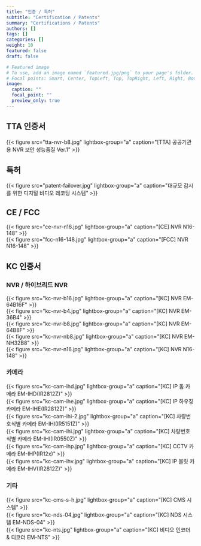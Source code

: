 ```yaml
---
title: "인증 / 특허"
subtitle: "Certification / Patents"
summary: "Certifications / Patents"
authors: []
tags: []
categories: []
weight: 10
featured: false
draft: false

# Featured image
# To use, add an image named `featured.jpg/png` to your page's folder.
# Focal points: Smart, Center, TopLeft, Top, TopRight, Left, Right, BottomLeft, Bottom, BottomRight.
image:
  caption: ""
  focal_point: ""
  preview_only: true
---
```


## TTA 인증서

<div class="container"><div class="row">
<div class="col-sm-3">
{{< figure src="tta-nvr-b8.jpg" lightbox-group="a" caption="[TTA] 공공기관용 NVR 보안 성능품질 Ver.1" >}}
</div>
</div></div>

## 특허

<div class="container"><div class="row">
<div class="col-sm-3">
{{< figure src="patent-failover.jpg" lightbox-group="a" caption="대규모 감시를 위한 디지털 비디오 레코딩 시스템" >}}
</div>
</div></div>

## CE / FCC

<div class="container"><div class="row">
<div class="col-sm-3">
{{< figure src="ce-nvr-n16.jpg" lightbox-group="a" caption="[CE] NVR N16-148" >}}
</div>
<div class="col-sm-3">
{{< figure src="fcc-n16-148.jpg" lightbox-group="a" caption="[FCC] NVR N16-148" >}}
</div>
</div></div>

## KC 인증서

### NVR / 하이브리드 NVR

<div class="container"><div class="row">
<div class="col-sm-3">
{{< figure src="kc-nvr-b16.jpg" lightbox-group="a" caption="[KC] NVR EM-64B16F" >}}
</div>
<div class="col-sm-3">
{{< figure src="kc-nvr-b4.jpg" lightbox-group="a" caption="[KC] NVR EM-36B4" >}}
</div>
<div class="col-sm-3">
{{< figure src="kc-nvr-b8.jpg" lightbox-group="a" caption="[KC] NVR EM-64B8F" >}}
</div>
<div class="col-sm-3">
{{< figure src="kc-nvr-nb8.jpg" lightbox-group="a" caption="[KC] NVR EM-NH32B8" >}}
</div>
<div class="col-sm-3">
{{< figure src="kc-nvr-n16.jpg" lightbox-group="a" caption="[KC] NVR N16-148" >}}
</div>
</div></div>

### 카메라

<div class="container"><div class="row">
<div class="col-sm-3">
{{< figure src="kc-cam-ihd.jpg" lightbox-group="a" caption="[KC] IP 돔 카메라 EM-IHD(IR2812Z)" >}}
</div>
<div class="col-sm-3">
{{< figure src="kc-cam-ihe.jpg" lightbox-group="a" caption="[KC] IP 하우징 카메라 EM-IHE(IR2812Z)" >}}
</div>
<div class="col-sm-3">
{{< figure src="kc-cam-ihi-2.jpg" lightbox-group="a" caption="[KC] 차량번호식별 카메라 EM-IHI(IR5151Z)" >}}
</div>
<div class="col-sm-3">
{{< figure src="kc-cam-ihi.jpg" lightbox-group="a" caption="[KC] 차량번호식별 카메라 EM-IHI(IR0550Z)" >}}
</div>
<div class="col-sm-3">
{{< figure src="kc-cam-ihp.jpg" lightbox-group="a" caption="[KC] CCTV 카메라 EM-IHP(IR12x)" >}}
</div>
<div class="col-sm-3">
{{< figure src="kc-cam-ihv.jpg" lightbox-group="a" caption="[KC] IP 블릿 카메라 EM-IHV(IR2812Z)" >}}
</div>
</div></div>

### 기타

<div class="container"><div class="row">
<div class="col-sm-3">
{{< figure src="kc-cms-s-h.jpg" lightbox-group="a" caption="[KC] CMS 시스템" >}}
</div>
<div class="col-sm-3">
{{< figure src="kc-nds-04.jpg" lightbox-group="a" caption="[KC] NDS 시스템 EM-NDS-04" >}}
</div>
<div class="col-sm-3">
{{< figure src="kc-nts.jpg" lightbox-group="a" caption="[KC] 비디오 인코더 & 디코더 EM-NTS" >}}
</div>
</div></div>